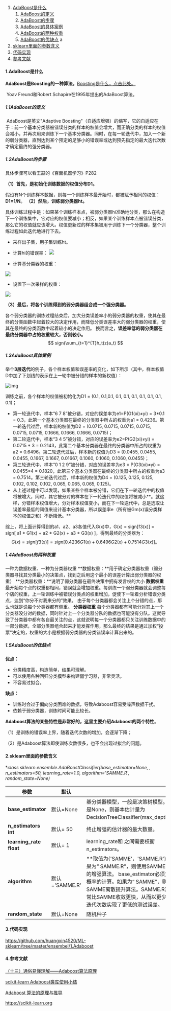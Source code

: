 <script type="text/javascript"
   src="http://cdn.mathjax.org/mathjax/latest/MathJax.js?config=TeX-AMS-MML_HTMLorMML">
</script>

1. [AdaBoost是什么](https://github.com/huangxin4520/ML-sklearn/blob/master/ensembel/1.Adaboost/AdaBoost.md#1adaBoost是什么)
      1. [AdaBoost的定义](https://github.com/huangxin4520/ML-sklearn/blob/master/ensembel/1.Adaboost/AdaBoost.md#11adaBoost的定义)
      2. [AdaBoost的步骤](https://github.com/huangxin4520/ML-sklearn/blob/master/ensembel/1.Adaboost/AdaBoost.md#12adaBoost的步骤)
      3. [AdaBoost的具体案例](https://github.com/huangxin4520/ML-sklearn/blob/master/ensembel/1.Adaboost/AdaBoost.md#13adaBoost具体案例)
      4. [AdaBoost的两种权重](https://github.com/huangxin4520/ML-sklearn/blob/master/ensembel/1.Adaboost/AdaBoost.md#14adaBoost的两种权重)
      5. [AdaBoost的优缺点](https://github.com/huangxin4520/ML-sklearn/blob/master/ensembel/1.Adaboost/AdaBoost.md#15adaBoost的优缺点)
a
2. [sklearn里面的参数含义](https://github.com/huangxin4520/ML-sklearn/blob/master/ensembel/1.Adaboost/AdaBoost.md#2sklearn里面的参数含义)
3. [代码实现](https://github.com/huangxin4520/ML-sklearn/blob/master/ensembel/1.Adaboost/AdaBoost.md#3代码实现)
4. [参考文献](https://github.com/huangxin4520/ML-sklearn/blob/master/ensembel/1.Adaboost/AdaBoost.md#4参考文献)



#### **1.AdaBoost是什么**

**AdaBoost是Boosting的一种算法。**[Boosting是什么，点击此处。]()

​		Yoav Freund和Robert Schapire在1995年提出的AdaBoost算法。

##### **1.1AdaBoost的定义**

​		AdaBoost是英文"Adaptive Boosting"（自适应增强）的缩写，它的自适应在于：前一个基本分类器被错误分类的样本的权值会增大，而正确分类的样本的权值会减小，并再次用来训练下一个基本分类器。同时，在每一轮迭代中，加入一个新的弱分类器，直到达到某个预定的足够小的错误率或达到预先指定的最大迭代次数才确定最终的强分类器。

##### **1.2AdaBoost的步骤**

具体步骤可以看王喆的《百面机器学习》P282

**（1）首先，是初始化训练数据的权值分布D1。**

​		假设有N个训练样本数据，则每一个训练样本最开始时，都被赋予相同的权值：**D1=1/N**。
**（2）然后，训练弱分类器ht。**

​		具体训练过程中是：如果某个训练样本点，被弱分类器hi准确地分类，那么在构造下一个训练集中，它对应的权值要减小；相反，如果某个训练样本点被错误分类，那么它的权值就应该增大。权值更新过的样本集被用于训练下一个分类器，整个训练过程如此迭代地进行下去。

- 采样出子集，用子集训练ht。

- 计算hi的错误率：
   <img src="http://chart.googleapis.com/chart?cht=tx&chl=\varepsilon_t=\frac{\sum_{i=1}^{N_t}{I[h_t(x_i)\neq y_i]D_t}}{N_t}" style="border:none;">

- 计算基分类器的权重：
<img src="http://chart.googleapis.com/chart?cht=tx&chl=\varepsilon_t=a_t=log\frac{(1-\varepsilon_t)}{\varepsilon_t}" style="border:none;">

- 设置下一次采样的权重：
<img src="http://chart.googleapis.com/chart?cht=tx&chl=D（t+1)=\begin{cases} \frac{D_t(i)（1-\varepsilon_t)}{\varepsilon_t}，h_t(x_i)\neq y_i\\ \frac{D_t(i)（\varepsilon_t)}{1-\varepsilon_t}， h_t(x_i)= y_i\end{cases}" style="border:none;">

**（3）最后，将各个训练得到的弱分类器组合成一个强分类器。**

​		各个弱分类器的训练过程结束后，加大分类误差率小的弱分类器的权重，使其在最终的分类函数中起着较大的决定作用，而降低分类误差率大的弱分类器的权重，使其在最终的分类函数中起着较小的决定作用。
换而言之，**误差率低的弱分类器在最终分类器中占的权重较大，否则较小。**
$$
sign(\sum_{t=1}^{T}h_t(z)a_t)
$$


##### **1.3AdaBoost具体案例**

​		举个**3层迭代**的例子，各个样本权值和误差率的变化，如下所示（其中，样本权值D中加了下划线的表示在上一轮中被分错的样本的新权值）：

![img](https://img-blog.csdn.net/20141103002143995)

训练之前，各个样本的权值被初始化为D1 = (0.1, 0.1,0.1, 0.1, 0.1, 0.1, 0.1, 0.1, 0.1, 0.1)；

- 第一轮迭代中，样本“6 7 8”被分错，对应的误差率为e1=P(G1(xi)≠yi) = 3*0.1 = 0.3，此第一个基本分类器在最终的分类器中所占的权重为a1 = 0.4236。第一轮迭代过后，样本新的权值为D2 = (0.0715, 0.0715, 0.0715, 0.0715, 0.0715,  0.0715, 0.1666, 0.1666, 0.1666, 0.0715)；
- 第二轮迭代中，样本“3 4 5”被分错，对应的误差率为e2=P(G2(xi)≠yi) = 0.0715 * 3 = 0.2143，此第二个基本分类器在最终的分类器中所占的权重为a2 = 0.6496。第二轮迭代过后，样本新的权值为D3 = (0.0455, 0.0455, 0.0455, 0.1667, 0.1667,  0.01667, 0.1060, 0.1060, 0.1060, 0.0455)；
- 第三轮迭代中，样本“0 1 2 9”被分错，对应的误差率为e3 = P(G3(xi)≠yi) = 0.0455*4 = 0.1820，此第三个基本分类器在最终的分类器中所占的权重为a3 = 0.7514。第三轮迭代过后，样本新的权值为D4 = (0.125, 0.125, 0.125, 0.102, 0.102,  0.102, 0.065, 0.065, 0.065, 0.125)。
- 从上述过程中可以发现，如果某些个样本被分错，它们在下一轮迭代中的权值将被增大，同时，其它被分对的样本在下一轮迭代中的权值将被减小**。就这样，分错样本权值增大，分对样本权值变小，而在下一轮迭代中，总是选取让误差率最低的阈值来设计基本分类器，所以误差率e（所有被Gm(x)误分类样本的权值之和）不断降低。**

综上，将上面计算得到的a1、a2、a3各值代入G(x)中，G(x) = sign[f3(x)] = sign[ a1 * G1(x) + a2 * G2(x) + a3 * G3(x) ]，得到最终的分类器为：
$$
G(x) = sign[f3(x)] = sign[ 0.4236G1(x) + 0.6496G2(x)+0.7514G3(x) ]。
$$


##### **1.4AdaBoost的两种权重**

一种为数据权重、一种为分类器权重
**数据权重：**用于确定分类器权重（弱分类器寻找其分类最小的决策点，找到之后用这个最小的误差计算出弱分类器的权重）
**分类器权重：**说明了弱分类器在最终决策中拥有发言权的大小
**数据权重**
		最开始每个点的权重都相同，错误就会增加权重。每训练一个弱分类器就会调整每个店的权重，上一轮训练中被错误分类点的权重增加，促使下一轮着分析错误分类点，达到“你分不对我来分的”效果。
由于每个分类器都会关注上个分错的点，那么也就是说每个分类器都有侧重。
**分类器权重**
		每个分类器都有可能分对其上一个分类器没分对的数据，同时针对上一个分类器分队的数据也可能没有分队。这就导致了分类器中都有各自最关注的点，这就说明每一个分类器都只关注训练数据中的一部分数据，全部分类器组合起来才能发挥作用，那么最终的结果是通过加权“投票“决定的，权重的大小是根据弱分类器的分类错误率计算出来的。

##### **1.5AdaBoost的优缺点**

**优点：**

- 分类精度高，构造简单，结果可理解。
- 可以使用各种回归分类模型来构建弱学习器，非常灵活。
- 不容易过拟合。

**缺点：**

- 训练时会过于偏向分类困难的数据，导致Adaboost容易受噪声数据干扰。
- 依赖于弱分类器，训练时间可能比较长。

**Adaboost算法的某些特性是非常好的，这里主要介绍Adaboost的两个特性**。

（1）是训练的错误率上界，随着迭代次数的增加，会逐渐下降；

（2）是Adaboost算法即使训练次数很多，也不会出现过拟合的问题。

#### **2.sklearn里面的参数含义**

**class sklearn.ensemble.AdaBoostClassifier(base_estimator=None, *, n_estimators=50, learning_rate=1.0, algorithm='SAMME.R', random_state=None)**

| 参数                    | 默认           |                                                              |
| ----------------------- | -------------- | ------------------------------------------------------------ |
| **base_estimator**     | 默认=None      | 基分类器模型，一般是决策树模型。如果是None，则基本估计量为DecisionTreeClassifier(max_depth=1)。 |
| **n_estimators int**    | 默认= 50       | 终止增强的估计器的最大数量。                                 |
| **learning_rate float** | 默认= 1        | learning_rate和 之间需要权衡n_estimators。                   |
| **algorithm**           | 默认='SAMME.R' | **取值为{'SAMME'，'SAMME.R'}**如果为“ SAMME.R”，则使用SAMME.R真正的增强算法。 base_estimator必须支持类概率的计算。如果为“ SAMME”，则使用SAMME离散提升算法。SAMME.R算法通常比SAMME收敛更快，从而以更少的提升迭代次数实现了更低的测试误差。 |
| **random_state**       | 默认=None      | 随机种子                                                     |

#### **3.代码实现**

https://github.com/huangxin4520/ML-sklearn/tree/master/ensembel/1.Adaboost

#### **4.参考文献**

[（十三）通俗易懂理解——Adaboost算法原理](https://zhuanlan.zhihu.com/p/41536315)

[scikit-learn Adaboost类库使用小结](https://www.cnblogs.com/pinard/p/6136914.html)

[Adaboost 算法的原理与推导](https://blog.csdn.net/v_july_v/article/details/40718799)

https://scikit-learn.org

